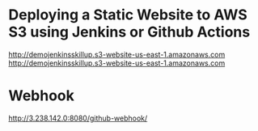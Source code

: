 # Deploying a Static Website to AWS S3 using Jenkins or Github Actions  

http://demojenkinsskillup.s3-website-us-east-1.amazonaws.com
http://demojenkinsskillup.s3-website-us-east-1.amazonaws.com


# Webhook
http://3.238.142.0:8080/github-webhook/

